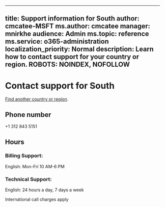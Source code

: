 ﻿
---                                
title: Support information for South
author: cmcatee-MSFT
ms.author: cmcatee
manager: mnirkhe
audience: Admin
ms.topic: reference
ms.service: o365-administration
localization_priority: Normal
description: Learn how to contact support for your country or region.
ROBOTS: NOINDEX, NOFOLLOW
---

# Contact support for South

[Find another country or region](CernSupportTest1.md). <!--This should go to the parent "Contact support" topic-->

## Phone number
+1 312 843 5151

## Hours
### Billing Support:

English: Mon-Fri 10 AM-6 PM

### Technical Support:

English: 24 hours a day, 7 days a week

International call charges apply



